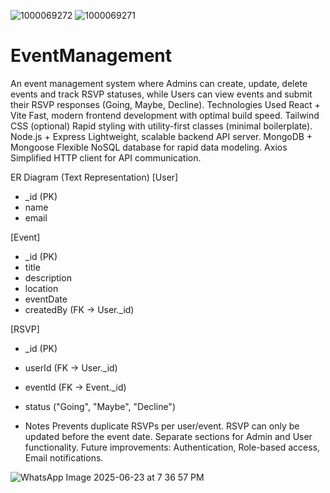 ![1000069272](https://github.com/user-attachments/assets/585de20a-600a-46be-b45f-de659f043354)
![1000069271](https://github.com/user-attachments/assets/411e4b5f-d070-433a-8541-c57250020f62)
# EventManagement

An event management system where Admins can create, update, delete events and track RSVP statuses, while Users can view events and submit their RSVP responses (Going, Maybe, Decline).
Technologies Used
React + Vite	Fast, modern frontend development with optimal build speed.
Tailwind CSS (optional)	Rapid styling with utility-first classes (minimal boilerplate).
Node.js + Express	Lightweight, scalable backend API server.
MongoDB + Mongoose	Flexible NoSQL database for rapid data modeling.
Axios	Simplified HTTP client for API communication.

ER Diagram (Text Representation)
[User]
- _id (PK)
- name
- email

[Event]
- _id (PK)
- title
- description
- location
- eventDate
- createdBy (FK → User._id)

[RSVP]
- _id (PK)
- userId (FK → User._id)
- eventId (FK → Event._id)
- status ("Going", "Maybe", "Decline")

- Notes
Prevents duplicate RSVPs per user/event.
RSVP can only be updated before the event date.
Separate sections for Admin and User functionality.
Future improvements: Authentication, Role-based access, Email notifications.

![WhatsApp Image 2025-06-23 at 7 36 57 PM](https://github.com/user-attachments/assets/539cd219-e0ee-4e61-af76-a32cfa902d6c)



